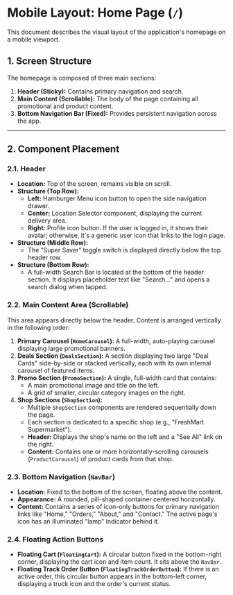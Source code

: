 # Mobile Layout: Home Page (`/`)

This document describes the visual layout of the application's homepage on a mobile viewport.

## 1. Screen Structure

The homepage is composed of three main sections:
1.  **Header (Sticky):** Contains primary navigation and search.
2.  **Main Content (Scrollable):** The body of the page containing all promotional and product content.
3.  **Bottom Navigation Bar (Fixed):** Provides persistent navigation across the app.

---

## 2. Component Placement

### 2.1. Header

-   **Location:** Top of the screen, remains visible on scroll.
-   **Structure (Top Row):**
    -   **Left:** Hamburger Menu icon button to open the side navigation drawer.
    -   **Center:** Location Selector component, displaying the current delivery area.
    -   **Right:** Profile icon button. If the user is logged in, it shows their avatar; otherwise, it's a generic user icon that links to the login page.
-   **Structure (Middle Row):**
    -   The "Super Saver" toggle switch is displayed directly below the top header row.
-   **Structure (Bottom Row):**
    -   A full-width Search Bar is located at the bottom of the header section. It displays placeholder text like "Search..." and opens a search dialog when tapped.

### 2.2. Main Content Area (Scrollable)

This area appears directly below the header. Content is arranged vertically in the following order:

1.  **Primary Carousel (`HomeCarousel`):** A full-width, auto-playing carousel displaying large promotional banners.
2.  **Deals Section (`DealsSection`):** A section displaying two large "Deal Cards" side-by-side or stacked vertically, each with its own internal carousel of featured items.
3.  **Promo Section (`PromoSection`):** A single, full-width card that contains:
    -   A main promotional image and title on the left.
    -   A grid of smaller, circular category images on the right.
4.  **Shop Sections (`ShopSection`):**
    -   Multiple `ShopSection` components are rendered sequentially down the page.
    -   Each section is dedicated to a specific shop (e.g., "FreshMart Supermarket").
    -   **Header:** Displays the shop's name on the left and a "See All" link on the right.
    -   **Content:** Contains one or more horizontally-scrolling carousels (`ProductCarousel`) of product cards from that shop.

### 2.3. Bottom Navigation (`NavBar`)

-   **Location:** Fixed to the bottom of the screen, floating above the content.
-   **Appearance:** A rounded, pill-shaped container centered horizontally.
-   **Content:** Contains a series of icon-only buttons for primary navigation links like "Home," "Orders," "About," and "Contact." The active page's icon has an illuminated "lamp" indicator behind it.

### 2.4. Floating Action Buttons

-   **Floating Cart (`FloatingCart`):** A circular button fixed in the bottom-right corner, displaying the cart icon and item count. It sits above the `NavBar`.
-   **Floating Track Order Button (`FloatingTrackOrderButton`):** If there is an active order, this circular button appears in the bottom-left corner, displaying a truck icon and the order's current status.